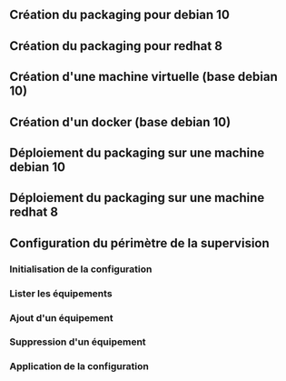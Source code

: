 ## **Création du packaging pour debian 10**

## **Création du packaging pour redhat 8**

## **Création d'une machine virtuelle (base debian 10)**

## **Création d'un docker (base debian 10)**

## **Déploiement du packaging sur une machine debian 10**

## **Déploiement du packaging sur une machine redhat 8**

## **Configuration du périmètre de la supervision**

### **Initialisation de la configuration**

### **Lister les équipements**

### **Ajout d'un équipement**

### **Suppression d'un équipement**

### **Application de la configuration**

# 